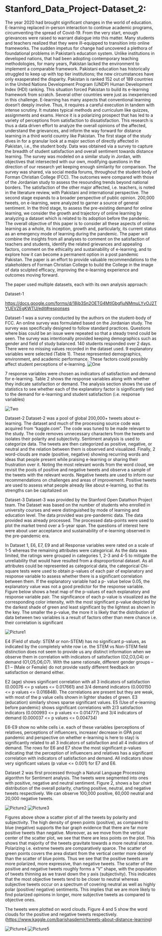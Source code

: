 # Stanford_Data_Project-Dataset_2:  


The year 2020 had brought significant changes in the world of education. E-learning replaced in-person interaction to continue academic programs, circumventing the spread of Covid-19.  From the very start, enough grievances were raised to warrant dialogue into this matter. Many students and teachers realized that they were ill-equipped to transition into online frameworks. The sudden impetus for change had uncovered a plethora of foundational problems in Pakistan’s education system. Unlike institutions in developed nations, that had been adopting contemporary teaching methodologies, for many years, Pakistan lacked the environment to implement a comparable framework. Pakistani education has historically struggled to keep up with top tier institutions; the new circumstances have only exasperated the disparity. Pakistan is ranked 152 out of 189 countries in the United Nations Development Program (UNDP) Human Development Index (HDI) ranking.
This situation forced Pakistan to build its e-learning framework from scratch. Several other countries were just as inexperienced in this challenge. E-learning has many aspects that conventional learning doesn’t deeply involve. Thus, it requires a careful execution in tandem with intense scrutiny. It mutates typical methods and curriculum like quizzes, assignments and exams. Hence it is a polarizing prospect that has led to a variety of perceptions from satisfaction to dissatisfaction. This research is thus a data driven effort to analyze the overall opinions of the affected, understand the grievances, and inform the way forward for distance learning in a third world country like Pakistan. 
The first stage of the study dives in for a granular look at a major section of directly affected in Pakistan, i.e., the student body. Data was obtained via a survey to capture the breadth of student satisfaction and overall sentiment towards distance learning. The survey was modeled on a similar study in Jordan, with objectives that intersected with our own, modifying questions in the direction of our research yet keeping enough similarity for comparison. The survey was shared, via social media forums, throughout the student body of Forman Christian College (FCC). The outcomes were compared with those of the Jordanian study to assess the resounding trends beyond national borders. The satisfaction of the other major affected, i.e. teachers, is noted in the literature review, with Pakistani and international perspective. 
The second stage expands to a broader perspective of public opinion. 200,000 tweets, on e-learning, were analyzed to garner a source of general sentiment. 
In the third stage, to assess the pre-existing demand for online learning, we consider the growth and trajectory of online learning by analyzing a dataset which is related to its adoption before the pandemic. 
The overall objective of this paper is to consider all these aspects of online learning as a whole, its inception, growth and, particularly, its current status as an emergency mode of learning during the pandemic. The paper will combine the insights from all analyses to comment on the satisfaction of teachers and students, identify the related grievances and appealing factors, comment on the ethicality and sustainability of e-learning, and to explore how it can become a permanent option in a post pandemic Pakistan. The paper is an effort to provide valuable recommendations to the stakeholders of Forman Christian College to build the College in the image of data sculpted efficacy, improving the e-learning experience and outcomes moving forward.


The paper used multiple datasets, each with its own analysis approach: 

Dataset-1

https://docs.google.com/forms/d/18jb3Sn2OETG4MtlGbgfjuNMmuLYvOJ2TYUEVZEgKWTU/edit#responses

Dataset-1 was a survey conducted by the authors on the student-body of FCC. An online survey was formulated based on the Jordanian study. The survey was specifically designed to follow standard practices. Questions where bias could be an issue were repeated so that a steady trend could be seen. The survey was intentionally provided keeping demographics such as gender and field of study balanced. 140 students responded over 2 days. There were no missing values recorded in the dataset used. 
9 explanatory variables were selected (Table 1). These represented demographics, environment, and academic performance. These factors could possibly affect student perceptions of e-learning.
![One](https://user-images.githubusercontent.com/64619851/114312189-38833300-9b0b-11eb-8e68-3b6951527840.PNG)

7 response variables were chosen as indicators of satisfaction and demand for e-learning. Table 2 shows the response variables along with whether they indicate satisfaction or demand. The analysis section shows the use of statistics to see whether each of the explanatory factor is significantly tied to the demand for e-learning and student satisfaction (i.e. response variables)

![Two](https://user-images.githubusercontent.com/64619851/114312193-3a4cf680-9b0b-11eb-9aa3-17dd720386e0.PNG)

Dataset-2
Dataset-2 was a pool of global 200,000+ tweets about e-learning. The dataset and much of the processing source code was acquired from “kaggle.com”. The code was tuned to be made relevant to the study. The code removes unnecessary characters from the tweets and isolates their polarity and subjectivity. Sentiment analysis is used to categorize data. The tweets are then categorized as positive, negative, or neutral and the relation between them is observed and visualized. Finally, 2 word-clouds are made (positive, negative) showing recurring words and ideas that people present while praising e-learning or sharing their frustration over it. Noting the most relevant words from the word cloud, we revisit the pools of positive and negative tweets and observe a sample of the tweets with the relevant words. Negative tweets are used to inform our recommendations on challenges and areas of improvement. Positive tweets are used to assess what people already like about e-learning, so that its strengths can be capitalized on

Dataset-3
Dataset-3 was provided by the Stanford Open Datathon Project team. The Dataset was based on the number of students who enrolled in university courses and were distinguished by mode of learning and education level. The data provided was pre-pandemic data. The data provided was already processed. The processed data-points were used to plot the market trend over a 5-year span. The questions of interest here were about user acceptance and sustainability of e-learning observed in the pre-pandemic era.

In Dataset 1, E6, E7, E9 and all Response variables were rated on a scale of 1-5 whereas the remaining attributes were categorical. As the data was limited, the ratings were grouped in categories  1, 2-3 and 4-5 to mitigate the unreliability that would have resulted from a disproportional dataset. As all attributes could be represented as categorical data, the categorical Chi-square tests were used to obtain p-values of each pair of explanatory and response variable to assess whether there is a significant correlation between them. If the explanatory variable had a p- value below 0.05, the explanatory value was not a good predictor for the response variable.
Figure below shows a heat map of the p-values of each explanatory and response variable pair. The significance of each p-value is visualized as the corresponding color intensity, with the most significant p-value depicted by the darkest shade of green and least significant by the lightest as shown in the key. The smaller the p-value, the more it is likely that the distribution of data between two variables is a result of factors other than mere chance i.e. their correlation is significant 

![Picture1](https://user-images.githubusercontent.com/64619851/114301130-cc89d600-9adc-11eb-9d97-e961e2732c2a.png)

E4 (Field of study: STEM or non-STEM) has no significant p-values, as indicated by the completely white row i.e. the STEM vs Non-STEM field distinction does not seem to provide us any distinct information when we observe them in correlation with indicators of satisfaction (O2,O3,O4) or demand (O1,O5,O6,O7). With the same rationale, different gender groups – E1 – (Male or Female) do not provide vastly different feedback on satisfaction or demand either. 

E2 (age) shows significant correlation with all 3 indicators of satisfaction (0.00076 <= p values <= 0.017661) and 3/4 demand indicators (0.000150 <= p values <= 0.016848). The correlations are present but they are weak, with most of the p value cells shown in lighter shades of green. E3 (education) similarly shows sparse significant values. E5 (Use of e-learning before pandemic) shows significant correlations with 2/3 satisfaction indicators (0.000993 <= p values <= 0.014777) and 3/4 indicators of demand (0.000037 <= p values <= 0.004734)

E6-E9 show no white cells i.e. each of these variables (perceptions of relatives, perceptions of influencers, increase/ decrease in GPA post pandemic and perspective on whether e-learning is here to stay) is significantly related to all 3 indicators of satisfaction and all 4 indicators of demand. The rows for E6 and E7 show the most significant p-values indicating that the perception of influencers and relatives has a significant correlation with indicators of satisfaction and demand. All indicators show very significant values (p value <= 0.001) for E7 and E6. 

Dataset 2 was first processed through a Natural Language Processing algorithm for Sentiment analysis. The tweets were segmented into ones with positive, negative and neutral sentiment. Figure 2, shows a bar chart distribution of the overall polarity, charting positive, neutral, and negative tweets respectively. We can observe 100,000 positive, 60,000 neutral and 20,000 negative tweets.


![Picture2](https://user-images.githubusercontent.com/64619851/114301133-ce539980-9adc-11eb-9668-bae7692e2ce3.jpg)
![Picture3](https://user-images.githubusercontent.com/64619851/114301134-ce539980-9adc-11eb-896c-d2a67f0f28eb.jpg)

Figures above show a scatter plot of all the tweets by polarity and subjectivity. The high density of green points (positive), as compared to blue (negative) supports the bar graph evidence that there are far more positive tweets than negative. Moreover, as we move from the vertical center of the scatter plot, we see that there are less points on the plot. This shows that majority of the tweets gravitate towards a more neutral stance. Polarizing i.e. extreme tweets are comparatively sparce. The scatter of green points covers the area distant from the vertical center more densely than the scatter of blue points. Thus we see that the positive tweets are more polarized, more expressive, than negative tweets. The scatter of the positive and negative tweets roughly forms a “V” shape, with the population of tweets thinning as we travel down the y axis (subjectivity). This indicates that the most objective tweets tend to be closer to neutral whereas subjective tweets occur on a spectrum of covering neutral as well as highly polar (positive/ negative) sentiments. This implies that we are more likely to find polarized opinions in longer, more subjective tweets as compared to objective ones.

The tweets were plotted on word clouds. Figure 4 and 5 show the word clouds for the positive and negative tweets respectively.  
(https://www.kaggle.com/barishasdemir/tweets-about-distance-learning)

![Picture4](https://user-images.githubusercontent.com/64619851/114301136-ceec3000-9adc-11eb-9b6b-1e46e8d6c4e3.jpg)
![Picture5](https://user-images.githubusercontent.com/64619851/114301138-cf84c680-9adc-11eb-90ca-0a1a635d2394.jpg)



